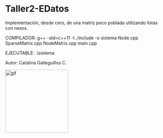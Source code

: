 # Taller2-EDatos
Implementación, desde cero, de una matriz poco poblada utilizando listas con nexos.

COMPILADOR: g++ -std=c++11 -I../include -o sistema Node.cpp SparseMatrix.cpp NodeMatrix.cpp main.cpp

EJECUTABLE: .\sistema

Autor:
Catalina Galleguillos C. 


<img align="rigth" width="200px" alt="gif" src="https://media1.tenor.com/m/bCfpwMjfAi0AAAAC/cat-typing.gif">
